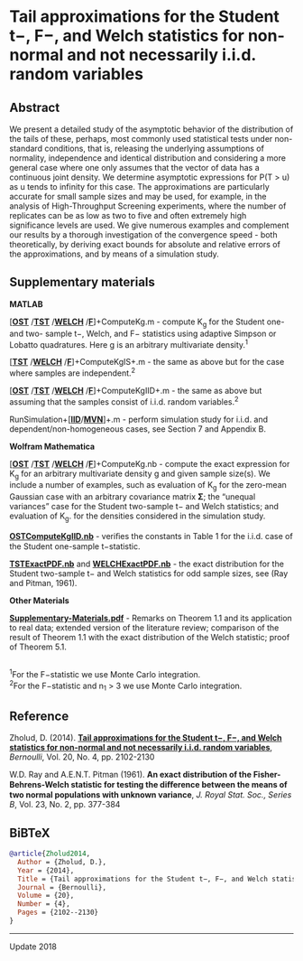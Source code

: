 # Tail approximations for the Student t−, F−, and Welch statistics for non-normal and not necessarily i.i.d. random variables

## Abstract
We present a detailed study of the asymptotic behavior of the distribution of the tails of these, perhaps, most commonly used statistical tests under non-standard conditions, that is, releasing the underlying assumptions of normality, independence and identical distribution and considering a more general case where one only assumes that the vector of data has a continuous joint density. We determine asymptotic expressions for P(T > u) as u tends to infinity for this case. The approximations are particularly accurate for small sample sizes and may be used, for example, in the analysis of High-Throughput Screening experiments, where the number of replicates can be as low as two to five and often extremely high significance levels are used. We give numerous examples and complement our results by a thorough investigation of the convergence speed - both theoretically, by deriving exact bounds for absolute and relative errors of the approximations, and by means of a simulation study.

## Supplementary materials

**MATLAB**

[[**OST**](https://github.com/OGCJN/Tail-approximations-for-the-Student-t--F--and-Welch-statistics/blob/master/Supplementary%20Materials/MATLAB/OSTComputeKg.m) /[**TST**](https://github.com/OGCJN/Tail-approximations-for-the-Student-t--F--and-Welch-statistics/blob/master/Supplementary%20Materials/MATLAB/TSTComputeKg.m) /[**WELCH**](https://github.com/OGCJN/Tail-approximations-for-the-Student-t--F--and-Welch-statistics/blob/master/Supplementary%20Materials/MATLAB/WELCHComputeKg.m) /[**F**](https://github.com/OGCJN/Tail-approximations-for-the-Student-t--F--and-Welch-statistics/blob/master/Supplementary%20Materials/MATLAB/FComputeKg.m)]+ComputeKg.m - compute K<sub>g</sub> for the Student one- and two- sample t−, Welch, and F− statistics using adaptive Simpson or Lobatto quadratures. Here g is an arbitrary multivariate density.<sup>1</sup>

[[**TST**](https://github.com/OGCJN/Tail-approximations-for-the-Student-t--F--and-Welch-statistics/blob/master/Supplementary%20Materials/MATLAB/TSTComputeKgIS.m) /[**WELCH**](https://github.com/OGCJN/Tail-approximations-for-the-Student-t--F--and-Welch-statistics/blob/master/Supplementary%20Materials/MATLAB/WELCHComputeKgIS.m) /[**F**](https://github.com/OGCJN/Tail-approximations-for-the-Student-t--F--and-Welch-statistics/blob/master/Supplementary%20Materials/MATLAB/FComputeKgIS.m)]+ComputeKgIS+.m - the same as above but for the case where samples are independent.<sup>2</sup>

[[**OST**](https://github.com/OGCJN/Tail-approximations-for-the-Student-t--F--and-Welch-statistics/blob/master/Supplementary%20Materials/MATLAB/OSTComputeKgIID.m) /[**TST**](https://github.com/OGCJN/Tail-approximations-for-the-Student-t--F--and-Welch-statistics/blob/master/Supplementary%20Materials/MATLAB/TSTComputeKgIID.m) /[**WELCH**](https://github.com/OGCJN/Tail-approximations-for-the-Student-t--F--and-Welch-statistics/blob/master/Supplementary%20Materials/MATLAB/WELCHComputeKgIID.m) /[**F**](https://github.com/OGCJN/Tail-approximations-for-the-Student-t--F--and-Welch-statistics/blob/master/Supplementary%20Materials/MATLAB/FComputeKgIID.m)]+ComputeKgIID+.m - the same as above but assuming that the samples consist of i.i.d. random variables.<sup>2</sup>

RunSimulation+[[**IID**](https://github.com/OGCJN/Tail-approximations-for-the-Student-t--F--and-Welch-statistics/blob/master/Supplementary%20Materials/MATLAB/Simulation%20Study/RunSimulationIID.m)/[**MVN**](https://github.com/OGCJN/Tail-approximations-for-the-Student-t--F--and-Welch-statistics/blob/master/Supplementary%20Materials/MATLAB/Simulation%20Study/RunSimulationMVN.m)]+.m - perform simulation study for i.i.d. and dependent/non-homogeneous cases, see Section 7 and Appendix B.

**Wolfram Mathematica**

[[**OST**](https://github.com/OGCJN/Tail-approximations-for-the-Student-t--F--and-Welch-statistics/blob/master/Supplementary%20Materials/Mathematica/OSTComputeKg.nb) /[**TST**](https://github.com/OGCJN/Tail-approximations-for-the-Student-t--F--and-Welch-statistics/blob/master/Supplementary%20Materials/Mathematica/TSTComputeKg.nb) /[**WELCH**](https://github.com/OGCJN/Tail-approximations-for-the-Student-t--F--and-Welch-statistics/blob/master/Supplementary%20Materials/Mathematica/WELCHComputeKg.nb) /[**F**](https://github.com/OGCJN/Tail-approximations-for-the-Student-t--F--and-Welch-statistics/blob/master/Supplementary%20Materials/Mathematica/FComputeKg.nb)]+ComputeKg.nb - compute the exact expression for K<sub>g</sub> for an arbitrary multivariate density g and given sample size(s). We include a number of examples, such as evaluation of K<sub>g</sub> for the zero-mean Gaussian case with an arbitrary covariance matrix **Σ**; the “unequal variances” case for the Student two-sample t− and Welch statistics; and evaluation of K<sub>g</sub>. for the densities considered in the simulation study.

[**OSTComputeKgIID.nb**](https://github.com/OGCJN/Tail-approximations-for-the-Student-t--F--and-Welch-statistics/blob/master/Supplementary%20Materials/Mathematica/OSTComputeKgIID.nb) - veriﬁes the constants in Table 1 for the i.i.d. case of the Student one-sample t−statistic.

[**TSTExactPDF.nb**](https://github.com/OGCJN/Tail-approximations-for-the-Student-t--F--and-Welch-statistics/blob/master/Supplementary%20Materials/Mathematica/TSTExactPDF.nb) and [**WELCHExactPDF.nb**](https://github.com/OGCJN/Tail-approximations-for-the-Student-t--F--and-Welch-statistics/blob/master/Supplementary%20Materials/Mathematica/WELCHExactPDF.nb) - the exact distribution for the Student two-sample t− and Welch statistics for odd sample sizes, see (Ray and Pitman, 1961).

**Other Materials**

[**Supplementary-Materials.pdf**](https://github.com/OGCJN/Tail-approximations-for-the-Student-t--F--and-Welch-statistics/blob/master/Supplementary%20Materials/Supplementary-Materials.pdf) - Remarks on Theorem 1.1 and its application to real data; extended version of the literature review; comparison of the result of Theorem 1.1 with the exact distribution of the Welch statistic; proof of Theorem 5.1.
 
##
<sup>1</sup>For the F−statistic we use Monte Carlo integration.\
<sup>2</sup>For the F−statistic and n<sub>1</sub> > 3 we use Monte Carlo integration.

## Reference
Zholud, D. (2014). [**Tail approximations for the Student t−, F−, and Welch statistics for non-normal and not necessarily i.i.d. random variables**](http://www.zholud.com/articles/Tail-approximations-for-the-Student-t-,-F-,-and-Welch-statistics-for-non-normal-and-not-necessarily-i.i.d.-random-variables.pdf), *Bernoulli*, Vol. 20, No. 4, pp. 2102-2130

W.D. Ray and A.E.N.T. Pitman (1961). **An exact distribution of the Fisher-Behrens-Welch statistic for testing the diﬀerence between the means of two normal populations with unknown variance**, *J. Royal Stat. Soc., Series B*, Vol. 23, No. 2, pp. 377-384

## BiBTeX

``` BiBTeX
@article{Zholud2014,
  Author = {Zholud, D.},
  Year = {2014},
  Title = {Tail approximations for the Student t−, F−, and Welch statistics for non-normal and not necessarily i.i.d. random variables},
  Journal = {Bernoulli},
  Volume = {20},
  Number = {4},
  Pages = {2102--2130}
}
``` 

---
Update 2018